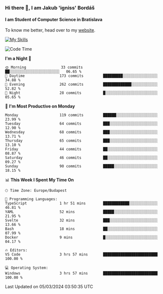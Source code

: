 ### Hi there 👋, I am Jakub 'igniss' Bordáš

#### I am Student of Computer Science in Bratislava
To know me better, head over to my [website](https://bordas.sk).

[![My Skills](https://skillicons.dev/icons?i=js,html,css,figma,svelte,java,kotlin,python,postgresql,typescript,nest,nodejs)](https://bordas.sk)


<!--START_SECTION:waka-->
![Code Time](http://img.shields.io/badge/Code%20Time-1%2C417%20hrs%2013%20mins-blue)

**I'm a Night 🦉** 

```text
🌞 Morning                33 commits          ██░░░░░░░░░░░░░░░░░░░░░░░   06.65 % 
🌆 Daytime                173 commits         █████████░░░░░░░░░░░░░░░░   34.88 % 
🌃 Evening                262 commits         █████████████░░░░░░░░░░░░   52.82 % 
🌙 Night                  28 commits          █░░░░░░░░░░░░░░░░░░░░░░░░   05.65 % 
```
📅 **I'm Most Productive on Monday** 

```text
Monday                   119 commits         ██████░░░░░░░░░░░░░░░░░░░   23.99 % 
Tuesday                  64 commits          ███░░░░░░░░░░░░░░░░░░░░░░   12.90 % 
Wednesday                68 commits          ███░░░░░░░░░░░░░░░░░░░░░░   13.71 % 
Thursday                 65 commits          ███░░░░░░░░░░░░░░░░░░░░░░   13.10 % 
Friday                   44 commits          ██░░░░░░░░░░░░░░░░░░░░░░░   08.87 % 
Saturday                 46 commits          ██░░░░░░░░░░░░░░░░░░░░░░░   09.27 % 
Sunday                   90 commits          █████░░░░░░░░░░░░░░░░░░░░   18.15 % 
```


📊 **This Week I Spent My Time On** 

```text
🕑︎ Time Zone: Europe/Budapest

💬 Programming Languages: 
TypeScript               1 hr 51 mins        ████████████░░░░░░░░░░░░░   46.81 % 
YAML                     52 mins             █████░░░░░░░░░░░░░░░░░░░░   21.95 % 
Svelte                   32 mins             ███░░░░░░░░░░░░░░░░░░░░░░   13.66 % 
Bash                     18 mins             ██░░░░░░░░░░░░░░░░░░░░░░░   07.99 % 
Docker                   9 mins              █░░░░░░░░░░░░░░░░░░░░░░░░   04.17 % 

🔥 Editors: 
VS Code                  3 hrs 57 mins       █████████████████████████   100.00 % 

💻 Operating System: 
Windows                  3 hrs 57 mins       █████████████████████████   100.00 % 
```


 Last Updated on 05/03/2024 03:50:35 UTC
<!--END_SECTION:waka-->

